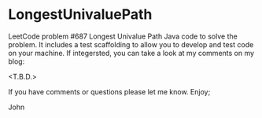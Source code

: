 # LongestUnivaluePath
LeetCode problem #687 Longest Univalue Path
Java code to solve the problem.
It includes a test scaffolding to allow you to develop and test code on your machine.
If integersted, you can take a look at my comments on my blog:

<T.B.D.>

If you have comments or questions please let me know.
Enjoy;

John
